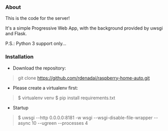 ### About

This is the code for the server!

It's a simple Progressive Web App, with the background provided by uwsgi and Flask.

P.S.: Python 3 support only...

### Installation

- Download the repository:
> git clone https://github.com/rdenadai/raspberry-home-auto.git

- Please create a virtualenv first:
> $ virtualenv venv
> $ pip install requirements.txt

- Startup
> $ uwsgi --http 0.0.0.0:8181 -w wsgi --wsgi-disable-file-wrapper --async 10 --ugreen --processes 4

